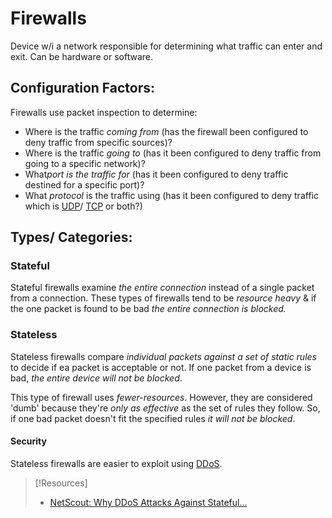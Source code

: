 
# Firewalls
Device w/i a network responsible for determining what traffic can enter and exit. Can be hardware or software.
## Configuration Factors:
Firewalls use packet inspection to determine:
- Where is the traffic *coming from* (has the firewall been configured to deny traffic from specific sources)?
- Where is the traffic *going to* (has it been configured to deny traffic from going to a specific network)?
- What*port is the traffic for* (has it been configured to deny traffic destined for a specific port)?
- What *protocol* is the traffic using (has it been configured to deny traffic which is [UDP](/networking/protocols/UDP.md)/ [TCP](/networking/protocols/TCP.md) or both?)
## Types/ Categories:
### Stateful
Stateful firewalls examine *the entire connection* instead of a single packet from a connection. These types of firewalls tend to be *resource heavy* & if the one packet is found to be bad *the entire connection is blocked.*
### Stateless
Stateless firewalls compare *individual packets against a set of static rules* to decide if ea packet is acceptable or not. If one packet from a device is bad, *the entire device will not be blocked*.

This type of firewall uses *fewer-resources*. However, they are considered 'dumb' because they're *only as effective* as the set of rules they follow. So, if one bad packet doesn't fit the specified rules *it will not be blocked*.
#### Security
Stateless firewalls are easier to exploit using [DDoS](/cybersecurity/TTPs/exploitation/denial-of-service.md).

> [!Resources]
> - [NetScout: Why DDoS Attacks Against Stateful... ](https://www.netscout.com/sites/default/files/2021-10/SECWP_020_EN-2101%20-%20Enemy%20of%20the%20State.pdf)
